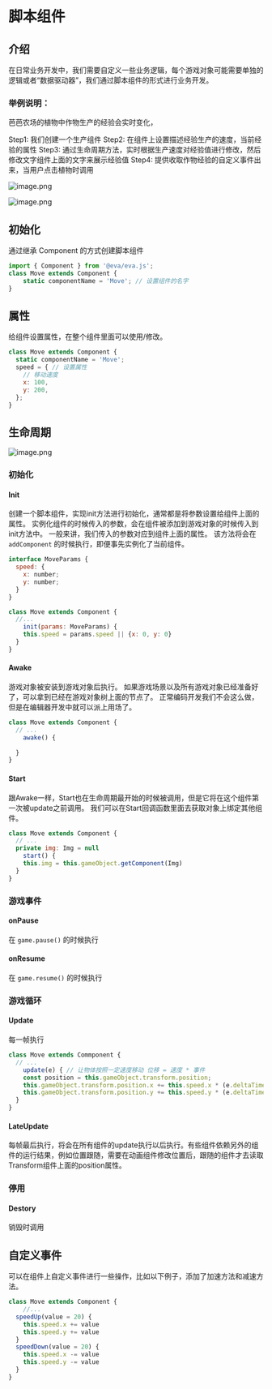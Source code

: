 # 脚本组件

## 介绍
在日常业务开发中，我们需要自定义一些业务逻辑，每个游戏对象可能需要单独的逻辑或者“数据驱动器”，我们通过脚本组件的形式进行业务开发。
### 举例说明：

芭芭农场的植物中作物生产的经验会实时变化，

Step1: 我们创建一个生产组件
Step2: 在组件上设置描述经验生产的速度，当前经验的属性
Step3: 通过生命周期方法，实时根据生产速度对经验值进行修改，然后修改文字组件上面的文字来展示经验值
Step4: 提供收取作物经验的自定义事件出来，当用户点击植物时调用

![image.png](https://img.alicdn.com/imgextra/i1/O1CN01wuCCfA1cXsquhQJ06_!!6000000003611-2-tps-452-492.png)

![image.png](https://img.alicdn.com/imgextra/i4/O1CN01HjkghN1ztAQ93DPan_!!6000000006771-2-tps-1164-512.png)
## 初始化
通过继承 Component 的方式创建脚本组件
```js
import { Component } from '@eva/eva.js';
class Move extends Component {
    static componentName = 'Move'; // 设置组件的名字
}
```
## 属性
给组件设置属性，在整个组件里面可以使用/修改。
```js
class Move extends Component {
  static componentName = 'Move';
  speed = { // 设置属性
    // 移动速度
    x: 100,
    y: 200,
  };
}
```
## 生命周期

![image.png](https://img.alicdn.com/imgextra/i2/O1CN01gEgYOz1T8qevGDloU_!!6000000002338-2-tps-1448-906.png)

### 初始化
#### Init
创建一个脚本组件，实现init方法进行初始化，通常都是将参数设置给组件上面的属性。
实例化组件的时候传入的参数，会在组件被添加到游戏对象的时候传入到init方法中。
一般来讲，我们传入的参数对应到组件上面的属性。
该方法将会在 `addComponent` 的时候执行，即便事先实例化了当前组件。
```js
interface MoveParams {
  speed: {
    x: number;
    y: number;
  }
}

class Move extends Component {
  //...
	init(params: MoveParams) {
    this.speed = params.speed || {x: 0, y: 0}
  }
}
```


#### Awake
游戏对象被安装到游戏对象后执行。
如果游戏场景以及所有游戏对象已经准备好了，可以拿到已经在游戏对象树上面的节点了。
正常编码开发我们不会这么做，但是在编辑器开发中就可以派上用场了。
```js
class Move extends Component {
  // ...
	awake() {
  	
  }
}
```
#### Start
跟Awake一样，Start也在生命周期最开始的时候被调用，但是它将在这个组件第一次被update之前调用。
我们可以在Start回调函数里面去获取对象上绑定其他组件。


```js
class Move extends Component {
  // ...
  private img: Img = null
	start() {
  	this.img = this.gameObject.getComponent(Img)
  }
}
```


### 游戏事件
#### onPause
在 `game.pause()` 的时候执行
#### onResume
在 `game.resume()` 的时候执行
### 游戏循环
#### Update
每一帧执行
```js
class Move extends Commponent {
  // ...
	update(e) { // 让物体按照一定速度移动 位移 = 速度 * 事件
  	const position = this.gameObject.transform.position;
    this.gameObject.transform.position.x += this.speed.x * (e.deltaTime / 1000);
    this.gameObject.transform.position.y += this.speed.y * (e.deltaTime / 1000);
  }
}
```
#### LateUpdate
每帧最后执行，将会在所有组件的update执行以后执行。有些组件依赖另外的组件的运行结果，例如位置跟随，需要在动画组件修改位置后，跟随的组件才去读取Transform组件上面的position属性。
### 停用
#### Destory
销毁时调用


## 自定义事件
可以在组件上自定义事件进行一些操作，比如以下例子，添加了加速方法和减速方法。
```js
class Move extends Component {
	//...
  speedUp(value = 20) {
  	this.speed.x += value
  	this.speed.y += value
  }
  speedDown(value = 20) {
  	this.speed.x -= value
  	this.speed.y -= value
  }
}
```
